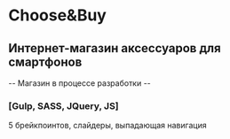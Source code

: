 # Choose&Buy

## Интернет-магазин аксессуаров для смартфонов

-- Магазин в процессе разработки --

### [Gulp, SASS, JQuery, JS]

5 брейкпоинтов, слайдеры, выпадающая навигация
